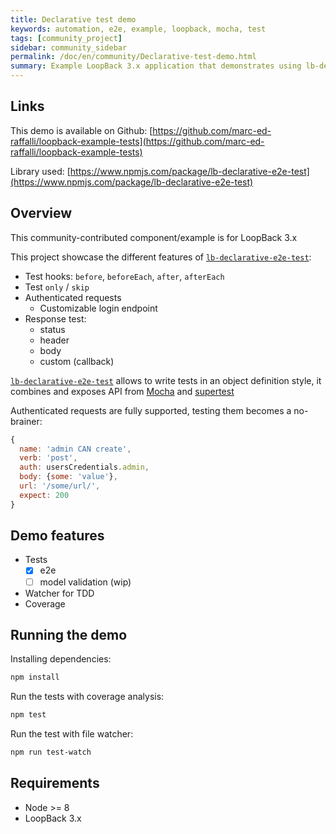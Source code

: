 ```yaml
---
title: Declarative test demo
keywords: automation, e2e, example, loopback, mocha, test
tags: [community_project]
sidebar: community_sidebar
permalink: /doc/en/community/Declarative-test-demo.html
summary: Example LoopBack 3.x application that demonstrates using lb-declarative-e2e-test to write tests in an object definition style.
---
```


## Links

This demo is available on Github:
[https://github.com/marc-ed-raffalli/loopback-example-tests](https://github.com/marc-ed-raffalli/loopback-example-tests)

Library used:
[https://www.npmjs.com/package/lb-declarative-e2e-test](https://www.npmjs.com/package/lb-declarative-e2e-test)

## Overview

This community-contributed component/example is for LoopBack 3.x

This project showcase the different features of [`lb-declarative-e2e-test`](https://www.npmjs.com/package/lb-declarative-e2e-test):
- Test hooks: `before`, `beforeEach`, `after`, `afterEach`
- Test `only` / `skip`
- Authenticated requests
  - Customizable login endpoint
- Response test:
  - status
  - header
  - body
  - custom (callback)

[`lb-declarative-e2e-test`](https://www.npmjs.com/package/lb-declarative-e2e-test) allows to write tests in an object definition style, 
it combines and exposes API from [Mocha](https://mochajs.org/) and [supertest](https://github.com/visionmedia/supertest)

Authenticated requests are fully supported, testing them becomes a no-brainer:  

```js
{
  name: 'admin CAN create',
  verb: 'post',
  auth: usersCredentials.admin,
  body: {some: 'value'},
  url: '/some/url/',
  expect: 200
}
```

## Demo features

- Tests
  - [x] e2e
  - [ ] model validation (wip)
- Watcher for TDD
- Coverage

## Running the demo

Installing dependencies:

```bash
npm install
```

Run the tests with coverage analysis:

```bash
npm test
```

Run the test with file watcher:

```bash
npm run test-watch
```

## Requirements

- Node >= 8
- LoopBack 3.x

